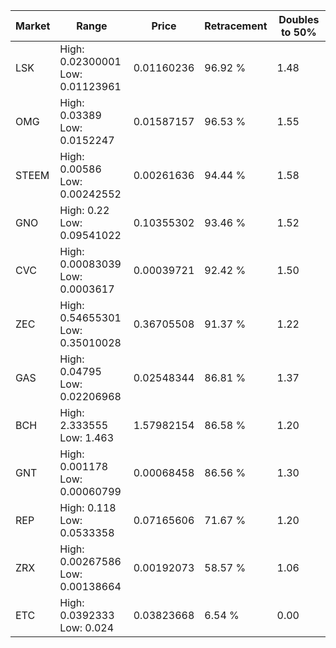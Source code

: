 | Market | Range | Price| Retracement | Doubles to 50% |
| --- | --- | --- | --- | --- |
| LSK | High: 0.02300001<br />Low: 0.01123961 | 0.01160236 | 96.92 % | 1.48 |
| OMG | High: 0.03389<br />Low: 0.0152247 | 0.01587157 | 96.53 % | 1.55 |
| STEEM | High: 0.00586<br />Low: 0.00242552 | 0.00261636 | 94.44 % | 1.58 |
| GNO | High: 0.22<br />Low: 0.09541022 | 0.10355302 | 93.46 % | 1.52 |
| CVC | High: 0.00083039<br />Low: 0.0003617 | 0.00039721 | 92.42 % | 1.50 |
| ZEC | High: 0.54655301<br />Low: 0.35010028 | 0.36705508 | 91.37 % | 1.22 |
| GAS | High: 0.04795<br />Low: 0.02206968 | 0.02548344 | 86.81 % | 1.37 |
| BCH | High: 2.333555<br />Low: 1.463 | 1.57982154 | 86.58 % | 1.20 |
| GNT | High: 0.001178<br />Low: 0.00060799 | 0.00068458 | 86.56 % | 1.30 |
| REP | High: 0.118<br />Low: 0.0533358 | 0.07165606 | 71.67 % | 1.20 |
| ZRX | High: 0.00267586<br />Low: 0.00138664 | 0.00192073 | 58.57 % | 1.06 |
| ETC | High: 0.0392333<br />Low: 0.024 | 0.03823668 | 6.54 % | 0.00 |
